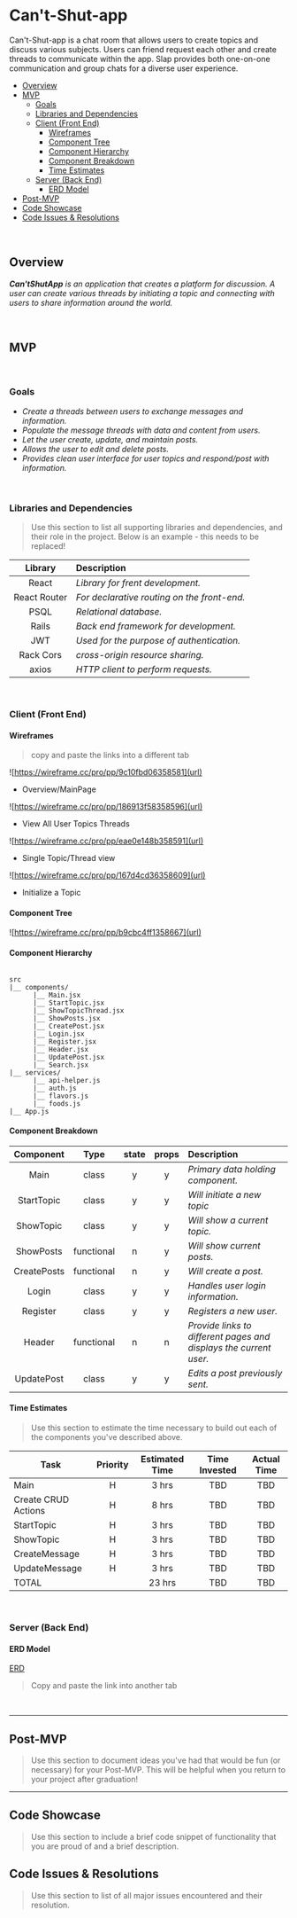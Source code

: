 # Can't-Shut-app
Can't-Shut-app is a chat room that allows users to create topics and discuss various subjects. Users can friend request each other and create threads to communicate within the app. Slap provides both one-on-one communication and group chats for a diverse user experience.


- [Overview](#overview)
- [MVP](#mvp)
  - [Goals](#goals)
  - [Libraries and Dependencies](#libraries-and-dependencies)
  - [Client (Front End)](#client-front-end)
    - [Wireframes](#wireframes)
    - [Component Tree](#component-tree)
    - [Component Hierarchy](#component-hierarchy)
    - [Component Breakdown](#component-breakdown)
    - [Time Estimates](#time-estimates)
  - [Server (Back End)](#server-back-end)
    - [ERD Model](#erd-model)
- [Post-MVP](#post-mvp)
- [Code Showcase](#code-showcase)
- [Code Issues & Resolutions](#code-issues--resolutions)

<br>

## Overview

_**Can'tShutApp** is an application that creates a platform for discussion.  A user can create various threads by initiating a topic and connecting with users to share information around the world._


<br>

## MVP

<br>

### Goals

- _Create a threads between users to exchange messages and information._
- _Populate the message threads with data and content from users._
- _Let the user create, update, and maintain posts._
- _Allows the user to edit and delete posts._
- _Provides clean user interface for user topics and respond/post with information._

<br>

### Libraries and Dependencies

> Use this section to list all supporting libraries and dependencies, and their role in the project. Below is an example - this needs to be replaced!

|     Library      | Description                                |
| :--------------: | :----------------------------------------- |
|      React       | _Library for frent development._           |
|   React Router   | _For declarative routing on the front-end._|
|      PSQL        | _Relational database._                     |
|      Rails       | _Back end framework for development._      |
|      JWT         | _Used for the purpose of authentication._  |
|    Rack Cors     | _cross-origin resource sharing._           |
|      axios       | _HTTP client to perform requests._         |

<br>

### Client (Front End)

#### Wireframes

> copy and paste the links into a different tab

![https://wireframe.cc/pro/pp/9c10fbd06358581](url)

- Overview/MainPage

![https://wireframe.cc/pro/pp/186913f58358596](url)

- View All User Topics Threads

![https://wireframe.cc/pro/pp/eae0e148b358591](url)

- Single Topic/Thread view

![https://wireframe.cc/pro/pp/167d4cd36358609](url)

- Initialize a Topic

#### Component Tree

![https://wireframe.cc/pro/pp/b9cbc4ff1358667](url)

#### Component Hierarchy
 

``` structure

src
|__ components/
      |__ Main.jsx
      |__ StartTopic.jsx
      |__ ShowTopicThread.jsx
      |__ ShowPosts.jsx
      |__ CreatePost.jsx
      |__ Login.jsx
      |__ Register.jsx
      |__ Header.jsx
      |__ UpdatePost.jsx
      |__ Search.jsx
|__ services/
      |__ api-helper.js
      |__ auth.js
      |__ flavors.js
      |__ foods.js
|__ App.js

```

#### Component Breakdown



|  Component   |    Type    | state | props | Description                                                      |
| :----------: | :--------: | :---: | :---: | :--------------------------------------------------------------- |
|    Main      |   class    |   y   |   y   | _Primary data holding component._                                |
|   StartTopic |   class    |   y   |   y   | _Will initiate a new topic_                                      |
|   ShowTopic  |   class    |   y   |   y   | _Will show a current topic._                                     |
|   ShowPosts  | functional |   n   |   y   | _Will show current posts._                                       |
|  CreatePosts | functional |   n   |   y   | _Will create a post._                                            |
|    Login     |   class    |   y   |   y   | _Handles user login information._                                |
|   Register   |   class    |   y   |   y   | _Registers a new user._                                          |
|    Header    | functional |   n   |   n   | _Provide links to different pages and displays the current user._|
|  UpdatePost  |   class    |   y   |   y   | _Edits a post previously sent._                                  |

#### Time Estimates

> Use this section to estimate the time necessary to build out each of the components you've described above.

| Task                | Priority | Estimated Time | Time Invested | Actual Time |
| ------------------- | :------: | :------------: | :-----------: | :---------: |
| Main                |    H     |     3 hrs      |     TBD       |     TBD     |
| Create CRUD Actions |    H     |     8 hrs      |     TBD       |     TBD     |
| StartTopic          |    H     |     3 hrs      |     TBD       |     TBD     |
| ShowTopic           |    H     |     3 hrs      |     TBD       |     TBD     |
| CreateMessage       |    H     |     3 hrs      |     TBD       |     TBD     |
| UpdateMessage       |    H     |     3 hrs      |     TBD       |     TBD     |
| TOTAL               |          |     23 hrs     |     TBD       |     TBD     |


<br>

### Server (Back End)

#### ERD Model

[ERD](https://drive.google.com/file/d/1kdcREDvcVOgbGq-QgMWI9v04fFqkTMDS/view?usp=sharing)
> Copy and paste the link into another tab

<br>

***

## Post-MVP

> Use this section to document ideas you've had that would be fun (or necessary) for your Post-MVP. This will be helpful when you return to your project after graduation!

***

## Code Showcase

> Use this section to include a brief code snippet of functionality that you are proud of and a brief description.

## Code Issues & Resolutions

> Use this section to list of all major issues encountered and their resolution.
